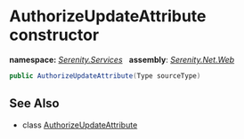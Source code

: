 # AuthorizeUpdateAttribute constructor
**namespace:** *[Serenity.Services](../../README.md#serenity.services-namespace)*   **assembly**: *[Serenity.Net.Web](../../README.md)*

```csharp
public AuthorizeUpdateAttribute(Type sourceType)
```

## See Also

* class [AuthorizeUpdateAttribute](../AuthorizeUpdateAttribute.md)